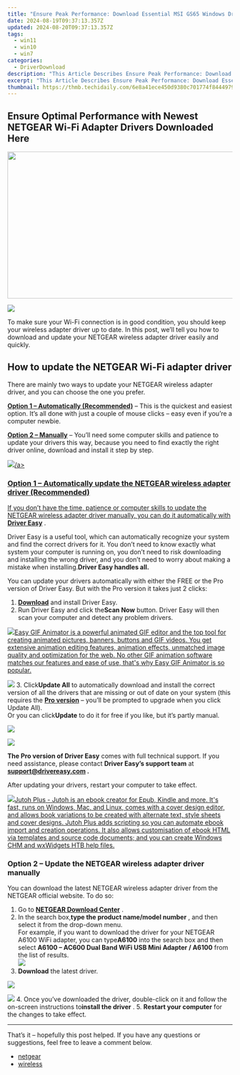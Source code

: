 ```yaml
---
title: "Ensure Peak Performance: Download Essential MSI GS65 Windows Drivers Now"
date: 2024-08-19T09:37:13.357Z
updated: 2024-08-20T09:37:13.357Z
tags:
  - win11
  - win10
  - win7
categories:
  - DriverDownload
description: "This Article Describes Ensure Peak Performance: Download Essential MSI GS65 Windows Drivers Now"
excerpt: "This Article Describes Ensure Peak Performance: Download Essential MSI GS65 Windows Drivers Now"
thumbnail: https://thmb.techidaily.com/6e8a41ece450d9380c701774f844497938589115375c3e1f4cbaa1de7ab99a22.jpg
---
```


## Ensure Optimal Performance with Newest NETGEAR Wi-Fi Adapter Drivers Downloaded Here

<!-- affiliate ads begin -->
<a href="https://ursime.pxf.io/c/5597632/2092236/16384" target="_top" id="2092236"><img src="//a.impactradius-go.com/display-ad/16384-2092236" border="0" alt="" width="1920" height="329"/></a><img height="0" width="0" src="https://imp.pxf.io/i/5597632/2092236/16384" style="position:absolute;visibility:hidden;" border="0" />
<!-- affiliate ads end -->
![](https://images.drivereasy.com/wp-content/uploads/2021/09/netgear-usb-wifi-adapter.jpg)

 To make sure your Wi-Fi connection is in good condition, you should keep your wireless adapter driver up to date. In this post, we’ll tell you how to download and update your NETGEAR wireless adapter driver easily and quickly.

## How to update the NETGEAR Wi-Fi adapter driver

 There are mainly two ways to update your NETGEAR wireless adapter driver, and you can choose the one you prefer.

**[Option 1 – Automatically (Recommended)](https://www.drivereasy.com/knowledge/netgear-wireless-adapter-driver-download-update/#Option1)**  – This is the quickest and easiest option. It’s all done with just a couple of mouse clicks – easy even if you’re a computer newbie.

**[Option 2 – Manually](https://tools.techidaily.com/drivereasy/download/)**  – You’ll need some computer skills and patience to update your drivers this way, because you need to find exactly the right driver online, download and install it step by step.

<!-- affiliate ads begin -->
<a href="https://store.nero.com/order/checkout.php?PRODS=4729507&QTY=1&AFFILIATE=108875&CART=1"><img src="https://www.nero.com/nero-com-wAssets/img/banners/2023/TIU/Nero_TuneItUp_Screen_2.webp" border="0">/a>
<!-- affiliate ads end -->
### Option 1 – Automatically update the NETGEAR wireless adapter driver (Recommended)

 If you don’t have the time, patience or computer skills to update the NETGEAR wireless adapter driver manually, you can do it automatically with **[Driver Easy](https://tools.techidaily.com/drivereasy/download/)**  .

 Driver Easy is a useful tool, which can automatically recognize your system and find the correct drivers for it. You don’t need to know exactly what system your computer is running on, you don’t need to risk downloading and installing the wrong driver, and you don’t need to worry about making a mistake when installing.**Driver Easy handles all.**

 You can update your drivers automatically with either the FREE or the Pro version of Driver Easy. But with the Pro version it takes just 2 clicks:

1. **[Download](https://tools.techidaily.com/drivereasy/download/)**  and install Driver Easy.
2. Run Driver Easy and click the**Scan Now** button. Driver Easy will then scan your computer and detect any problem drivers.  
<!-- affiliate ads begin -->
<a href="https://secure.2checkout.com/order/checkout.php?PRODS=174416&QTY=1&AFFILIATE=108875&CART=1"><img src="https://www.easygifanimator.net/images/gif-animator.png" border="0">Easy GIF Animator is a powerful animated GIF editor and the top tool for creating animated pictures, banners, buttons and GIF videos. You get extensive animation editing features, animation effects, unmatched image quality and optimization for the web. No other GIF animation software matches our features and ease of use, that's why Easy GIF Animator is so popular.</a>
<!-- affiliate ads end -->
![](https://images.drivereasy.com/wp-content/uploads/2021/09/de-scan-now-20-1.jpg)
3. Click**Update All** to automatically download and install the correct version of all the drivers that are missing or out of date on your system (this requires the **[Pro version](https://tools.techidaily.com/drivereasy/download/)**  – you’ll be prompted to upgrade when you click Update All).  
 Or you can click**Update** to do it for free if you like, but it’s partly manual.  
<!-- affiliate ads begin -->
<a href="https://store.nero.com/order/checkout.php?PRODS=42296855&QTY=1&AFFILIATE=108875&CART=1"><img src="http://cdnwww.nero.com/nero-com-wAssets/img/banners/2023/recode/Nero_Recode_Screen_2.png" border="0"></a>
<!-- affiliate ads end -->
![](https://images.drivereasy.com/wp-content/uploads/2021/09/netgear-a6100-wifi-adapter-driver.jpg)

**The Pro version of Driver Easy** comes with full technical support. If you need assistance, please contact **Driver Easy’s support team** at **[support@drivereasy.com](https://tools.techidaily.com/drivereasy/download/) .**

After updating your drivers, restart your computer to take effect.

<!-- affiliate ads begin -->
<a href="https://secure.2checkout.com/order/checkout.php?PRODS=4699091&QTY=1&AFFILIATE=108875&CART=1"><img src="https://secure.avangate.com/images/merchant/bccefcc1b1eee9eca3ae4f5c1a281482/products/1_jutoh-logo-1200x1600.jpg" border="0">Jutoh Plus -  Jutoh is an ebook creator for Epub, Kindle and more. It's fast, runs on Windows, Mac, and Linux, comes with a cover design editor, and allows book variations to be created with alternate text, style sheets and cover designs. Jutoh Plus adds scripting so you can automate ebook import and creation operations. It also allows customisation of ebook HTML via templates and source code documents; and you can create Windows CHM and wxWidgets HTB help files. </a>
<!-- affiliate ads end -->
### Option 2 – Update the NETGEAR wireless adapter driver manually

 You can download the latest NETGEAR wireless adapter driver from the NETGEAR official website. To do so:

1. Go to **[NETGEAR Download Center](https://www.netgear.com/support/download/)**  .
2. In the search box,**type the product name/model number** , and then select it from the drop-down menu.  
 For example, if you want to download the driver for your NETGEAR A6100 WiFi adapter, you can type**A6100** into the search box and then select **A6100 – AC600 Dual Band WiFi USB Mini Adapter / A6100** from the list of results.  
![](https://images.drivereasy.com/wp-content/uploads/2021/09/netgear-enter-product-name.jpg)
3. **Download** the latest driver.  
<!-- affiliate ads begin -->
<a href="https://shop.systoolsgroup.com/affiliate.php?ACCOUNT=SYSTOOBY&AFFILIATE=108875&PATH=https%3A%2F%2Fwww.systoolsgroup.com%3FAFFILIATE%3D108875%26RESOURCE%3D%2BSysTools%2BPDF%2BUnlocker"><img src="https://www.systoolsgroup.com/box/pdf-unlocker.png" border="0"></a>
<!-- affiliate ads end -->
![](https://images.drivereasy.com/wp-content/uploads/2021/09/a6100-driver-download.jpg)
4. Once you’ve downloaded the driver, double-click on it and follow the on-screen instructions to**install the driver** .
5. **Restart your computer** for the changes to take effect.

---

 That’s it – hopefully this post helped. If you have any questions or suggestions, feel free to leave a comment below.

* [netgear](https://tools.techidaily.com/drivereasy/download/)
* [wireless](https://tools.techidaily.com/drivereasy/download/)

<ins class="adsbygoogle"
     style="display:block"
     data-ad-format="autorelaxed"
     data-ad-client="ca-pub-7571918770474297"
     data-ad-slot="1223367746"></ins>



<ins class="adsbygoogle"
     style="display:block"
     data-ad-client="ca-pub-7571918770474297"
     data-ad-slot="8358498916"
     data-ad-format="auto"
     data-full-width-responsive="true"></ins>


